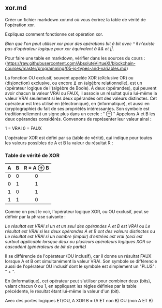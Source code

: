 ## xor.md

Créer un fichier markdown xor.md où vous écrirez la table de vérité de l'opération xor.

Expliquez comment fonctionne cet opération xor.

_Bien que l'on peut utiliser xor pour des opérations bit à bit avec ^ il n'existe pas d'opérateur logique pour xor équivalent à && et ||._

Pour faire une table en markdown, vérifier dans les sources du cours : (<https://raw.githubusercontent.com/AbsoluteVirtueXI/blockchain-courses/master/programming/05-js-types-and-variables.md>)

La fonction OU exclusif, souvent appelée XOR (eXclusive OR) ou (disjonction) exclusive, ou encore ⊻ en (algèbre relationnelle), est un (opérateur logique de l'(algèbre de Boole).
À deux (opérandes), qui peuvent avoir chacun la valeur VRAI ou FAUX, il associe un résultat qui a lui-même la valeur VRAI seulement si les deux opérandes ont des valeurs distinctes.
Cet opérateur est très utilisé en (électronique), en (informatique), et aussi en (cryptographie) du fait de ses propriétés intéressantes.
Son symbole est traditionnellement un signe plus dans un cercle : " ⊕ "
Appelons A et B les deux opérandes considérés. Convenons de représenter leur valeur ainsi :

1 = VRAI
0 = FAUX

L'opérateur XOR est défini par sa (table de vérité), qui indique pour toutes les valeurs possibles de A et B la valeur du résultat R :

### Table de vérité de XOR

|   A   |   B   | R = A ⊕ B |
| :---: | :---: | :-------: |
|   0   |   0   |     0     |
|   0   |   1   |     1     |
|   1   |   0   |     1     |
|   1   |   1   |     0     |

Comme on peut le voir, l'opérateur logique XOR, ou OU exclusif, peut se définir par la phrase suivante :

*Le résultat est VRAI si un et un seul des opérandes A et B est VRAI*
ou
*Le résultat est VRAI si les deux opérandes A et B ont des valeurs distinctes*
ou
*Le résultat est VRAI si un nombre (impair) d'entrées est vrai (ceci est surtout applicable lorsque deux ou plusieurs opérateurs logiques XOR se cascadent (générateurs de bit de parité)*

Il se différencie de l'opérateur (OU inclusif), car il donne un résultat FAUX lorsque A et B ont simultanément la valeur VRAI. Son symbole se différencie aussi de l'opérateur OU inclusif dont le symbole est simplement un "PLUS": " + ".

En (informatique), cet opérateur peut s'utiliser pour combiner deux (bits), valant chacun 0 ou 1, en appliquant les règles définies par la table précédente, le résultat étant lui-même la valeur d'un (bit).

Avec des portes logiques ET/OU, A XOR B = (A ET non B) OU (non A ET B)
